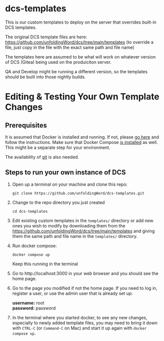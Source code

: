 # dcs-templates
This is our custom templates to deploy on the server that overrides built-in DCS templates.

The original DCS template files are here: https://github.com/unfoldingWord/dcs/tree/main/templates
(to override a file, just copy in the file with the exact same path and file name)

The templates here are assumed to be what will work on whatever version of DCS (Gitea) being used on the produiciton server. 

QA and Develop might be running a different version, so the templates should be built into those nightly builds.

# Editing & Testing Your Own Template Changes

## Prerequisites
It is assumed that Docker is installed and running. If not, please [go here](https://www.docker.com/get-started/) and follow the instructions.
Make sure that Docker Compose [is installed](https://docs.docker.com/compose/install/) as well. This might be a separate step for your environment. 

The availability of [git](https://git-scm.com/download) is also needed. 

## Steps to run your own instance of DCS

1. Open up a terminal on your machine and clone this repo:

    ```
    git clone https://github.com/unfoldingWord/dcs-templates.git
    ```

2. Change to the repo directory you just created

    ```
    cd dcs-templates
    ```

3. Edit existing custom templates in the `templates/` directory or add new ones you wish to modify by downloading them from the https://github.com/unfoldingWord/dcs/tree/main/templates and giving them the same path and file name in the `templates/` directory.

4. Run docker compose:

    ```
    docker compose up
    ```

    Keep this running in the terminal

5. Go to http://localhost:3000 in your web browser and you should see the home page.

6. Go to the page you modified if not the home page. If you need to log in, register a user, or use the admin user that is already set up:

    **username:** root \
    **password:** password

7. In the terminal where you started docker, to see any new changes, especially to newly added template files, you may need to bring it down with `CTRL-C` (or `Command-C` on Mac) and start it up again with `docker compose up`.
